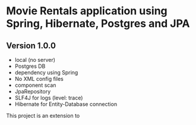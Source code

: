 # Movie Rentals application using Spring, Hibernate, Postgres and JPA

## Version 1.0.0

- local (no server)
- Postgres DB
- dependency using Spring
- No XML config files
- component scan
- JpaRepository
- SLF4J for logs (level: trace)
- Hibernate for Entity-Database connection

This project is an extension to <LINK TBA>
